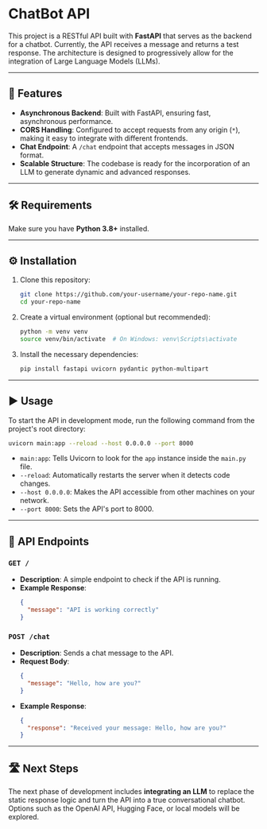 # ChatBot API

This project is a RESTful API built with **FastAPI** that serves as the backend for a chatbot. Currently, the API receives a message and returns a test response. The architecture is designed to progressively allow for the integration of Large Language Models (LLMs).

-----

## 🚀 Features

  * **Asynchronous Backend**: Built with FastAPI, ensuring fast, asynchronous performance.
  * **CORS Handling**: Configured to accept requests from any origin (`*`), making it easy to integrate with different frontends.
  * **Chat Endpoint**: A `/chat` endpoint that accepts messages in JSON format.
  * **Scalable Structure**: The codebase is ready for the incorporation of an LLM to generate dynamic and advanced responses.

-----

## 🛠️ Requirements

Make sure you have **Python 3.8+** installed.

-----

## ⚙️ Installation

1.  Clone this repository:
    ```bash
    git clone https://github.com/your-username/your-repo-name.git
    cd your-repo-name
    ```
2.  Create a virtual environment (optional but recommended):
    ```bash
    python -m venv venv
    source venv/bin/activate  # On Windows: venv\Scripts\activate
    ```
3.  Install the necessary dependencies:
    ```bash
    pip install fastapi uvicorn pydantic python-multipart
    ```

-----

## ▶️ Usage

To start the API in development mode, run the following command from the project's root directory:

```bash
uvicorn main:app --reload --host 0.0.0.0 --port 8000
```

  * `main:app`: Tells Uvicorn to look for the `app` instance inside the `main.py` file.
  * `--reload`: Automatically restarts the server when it detects code changes.
  * `--host 0.0.0.0`: Makes the API accessible from other machines on your network.
  * `--port 8000`: Sets the API's port to 8000.

-----

## 🧪 API Endpoints

### `GET /`

  * **Description**: A simple endpoint to check if the API is running.
  * **Example Response**:
    ```json
    {
      "message": "API is working correctly"
    }
    ```

### `POST /chat`

  * **Description**: Sends a chat message to the API.
  * **Request Body**:
    ```json
    {
      "message": "Hello, how are you?"
    }
    ```
  * **Example Response**:
    ```json
    {
      "response": "Received your message: Hello, how are you?"
    }
    ```

-----

## 🛣️ Next Steps

The next phase of development includes **integrating an LLM** to replace the static response logic and turn the API into a true conversational chatbot. Options such as the OpenAI API, Hugging Face, or local models will be explored.
